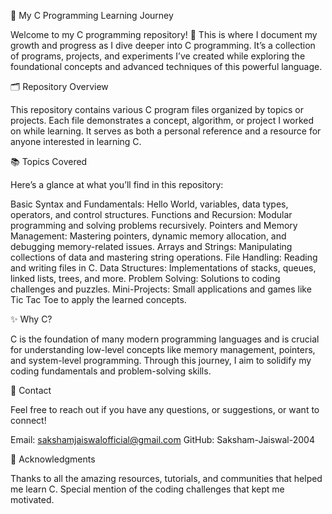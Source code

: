 🚀 My C Programming Learning Journey

Welcome to my C programming repository! 🎉 This is where I document my growth and progress as I dive deeper into C programming. It’s a collection of programs, projects, and experiments I’ve created while exploring the foundational concepts and advanced techniques of this powerful language.

🗂️ Repository Overview

This repository contains various C program files organized by topics or projects. Each file demonstrates a concept, algorithm, or project I worked on while learning. It serves as both a personal reference and a resource for anyone interested in learning C.

📚 Topics Covered

Here’s a glance at what you’ll find in this repository:

Basic Syntax and Fundamentals: Hello World, variables, data types, operators, and control structures.
Functions and Recursion: Modular programming and solving problems recursively.
Pointers and Memory Management: Mastering pointers, dynamic memory allocation, and debugging memory-related issues.
Arrays and Strings: Manipulating collections of data and mastering string operations.
File Handling: Reading and writing files in C.
Data Structures: Implementations of stacks, queues, linked lists, trees, and more.
Problem Solving: Solutions to coding challenges and puzzles.
Mini-Projects: Small applications and games like Tic Tac Toe to apply the learned concepts.

✨ Why C?

C is the foundation of many modern programming languages and is crucial for understanding low-level concepts like memory management, pointers, and system-level programming. Through this journey, I aim to solidify my coding fundamentals and problem-solving skills.


📩 Contact

Feel free to reach out if you have any questions, or suggestions, or want to connect!

Email: sakshamjaiswalofficial@gmail.com
GitHub: Saksham-Jaiswal-2004

🌟 Acknowledgments

Thanks to all the amazing resources, tutorials, and communities that helped me learn C.
Special mention of the coding challenges that kept me motivated.
